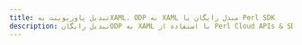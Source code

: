 ---title: تبدیل پاورپوینت بهXAML، ODP به XAML مبدل رایگان یا Perl SDKdescription: تبدیل رایگانODP به XAML با استفاده از Perl Cloud APIs & SDK. همچنین اسناد Microsoft PowerPoint را در Cloud ایجاد، ویرایش و رندر کنید.---